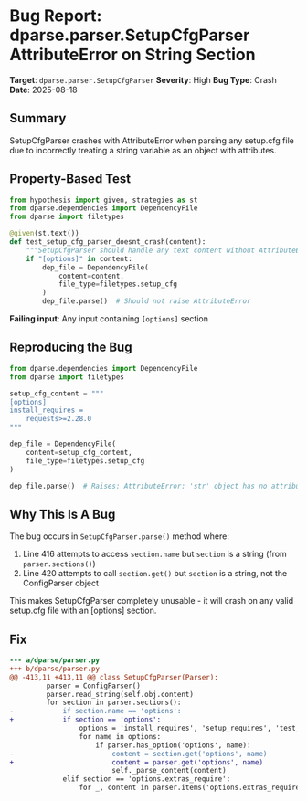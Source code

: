 # Bug Report: dparse.parser.SetupCfgParser AttributeError on String Section

**Target**: `dparse.parser.SetupCfgParser`
**Severity**: High
**Bug Type**: Crash
**Date**: 2025-08-18

## Summary

SetupCfgParser crashes with AttributeError when parsing any setup.cfg file due to incorrectly treating a string variable as an object with attributes.

## Property-Based Test

```python
from hypothesis import given, strategies as st
from dparse.dependencies import DependencyFile
from dparse import filetypes

@given(st.text())
def test_setup_cfg_parser_doesnt_crash(content):
    """SetupCfgParser should handle any text content without AttributeError"""
    if "[options]" in content:
        dep_file = DependencyFile(
            content=content,
            file_type=filetypes.setup_cfg
        )
        dep_file.parse()  # Should not raise AttributeError
```

**Failing input**: Any input containing `[options]` section

## Reproducing the Bug

```python
from dparse.dependencies import DependencyFile
from dparse import filetypes

setup_cfg_content = """
[options]
install_requires = 
    requests>=2.28.0
"""

dep_file = DependencyFile(
    content=setup_cfg_content,
    file_type=filetypes.setup_cfg
)

dep_file.parse()  # Raises: AttributeError: 'str' object has no attribute 'name'
```

## Why This Is A Bug

The bug occurs in `SetupCfgParser.parse()` method where:
1. Line 416 attempts to access `section.name` but `section` is a string (from `parser.sections()`)
2. Line 420 attempts to call `section.get()` but `section` is a string, not the ConfigParser object

This makes SetupCfgParser completely unusable - it will crash on any valid setup.cfg file with an [options] section.

## Fix

```diff
--- a/dparse/parser.py
+++ b/dparse/parser.py
@@ -413,11 +413,11 @@ class SetupCfgParser(Parser):
         parser = ConfigParser()
         parser.read_string(self.obj.content)
         for section in parser.sections():
-            if section.name == 'options':
+            if section == 'options':
                 options = 'install_requires', 'setup_requires', 'test_require'
                 for name in options:
                     if parser.has_option('options', name):
-                        content = section.get('options', name)
+                        content = parser.get('options', name)
                         self._parse_content(content)
             elif section == 'options.extras_require':
                 for _, content in parser.items('options.extras_require'):
```
